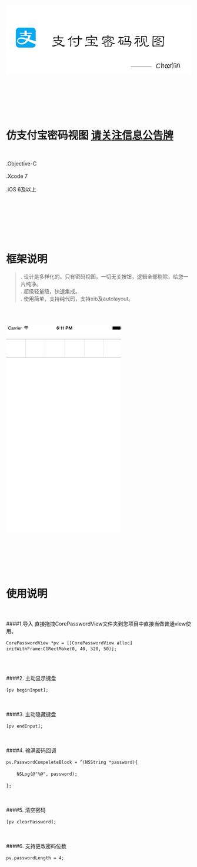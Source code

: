 
![image](https://github.com/CharlinFeng/Resource/blob/master/CorePasswordView/logo.png)<br />

<br/><br/><br/>
仿支付宝密码视图 [请关注信息公告牌](https://github.com/CharlinFeng/Show)
===============
<br/>

.Objective-C<br/><br/>
.Xcode 7<br/><br/>
.iOS 6及以上<br/><br/>


<br/><br/><br/> 
框架说明
===============

>. 设计是多样化的。只有密码视图，一切无关按钮，逻辑全部剔除，给您一片纯净。<br/> 
>. 超级轻量级，快速集成。<br/> 
>. 使用简单，支持纯代码，支持xib及autolayout。<br/> 


<br/> <br/> 

![image](https://github.com/CharlinFeng/Resource/blob/master/CorePasswordView/1.gif)<br />


<br/><br/><br/> 
使用说明
===============
<br/><br/>
####1.导入
直接拖拽CorePasswordView文件夹到您项目中直接当做普通view使用。

    CorePasswordView *pv = [[CorePasswordView alloc] initWithFrame:CGRectMake(0, 40, 320, 50)];

<br/><br/>

####2. 主动显示键盘

    [pv beginInput];
    

<br/><br/>
####3. 主动隐藏键盘

    [pv endInput];


<br/><br/>
####4. 输满密码回调

    pv.PasswordCompeleteBlock = ^(NSString *password){
    
        NSLog(@"%@", password);
        
    };
    
<br/><br/>
####5. 清空密码

    [pv clearPassword];


<br/><br/>
####6. 支持更改密码位数

    pv.passwordLength = 4;
